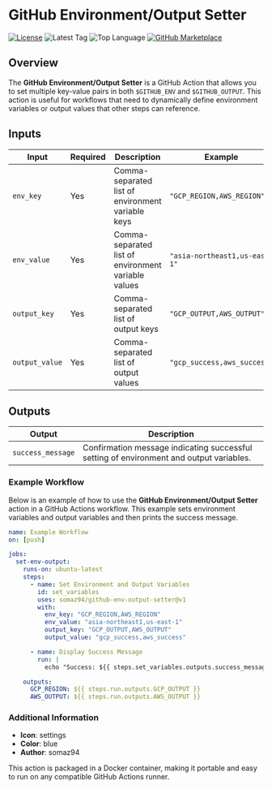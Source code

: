 # GitHub Environment/Output Setter

[![License](https://img.shields.io/github/license/somaz94/ienv-output-setter)](https://github.com/somaz94/container-action)
![Latest Tag](https://img.shields.io/github/v/tag/somaz94/env-output-setter)
![Top Language](https://img.shields.io/github/languages/top/somaz94/env-output-setter?color=green&logo=go&logoColor=b)
[![GitHub Marketplace](https://img.shields.io/badge/Marketplace-Environment/Output%20Setter-blue?logo=github)](https://github.com/marketplace/actions/env-output-setter)


## Overview

The **GitHub Environment/Output Setter** is a GitHub Action that allows you to set multiple key-value pairs in both `$GITHUB_ENV` and `$GITHUB_OUTPUT`. This action is useful for workflows that need to dynamically define environment variables or output values that other steps can reference.


## Inputs

| Input          | Required | Description                                                   | Example                     |
|----------------|----------|---------------------------------------------------------------|-----------------------------|
| `env_key`      | Yes      | Comma-separated list of environment variable keys             | `"GCP_REGION,AWS_REGION"`   |
| `env_value`    | Yes      | Comma-separated list of environment variable values           | `"asia-northeast1,us-east-1"` |
| `output_key`   | Yes      | Comma-separated list of output keys                           | `"GCP_OUTPUT,AWS_OUTPUT"`   |
| `output_value` | Yes      | Comma-separated list of output values                         | `"gcp_success,aws_success"` |

## Outputs

| Output            | Description                                                                |
|-------------------|----------------------------------------------------------------------------|
| `success_message` | Confirmation message indicating successful setting of environment and output variables. |


### Example Workflow

Below is an example of how to use the **GitHub Environment/Output Setter** action in a GitHub Actions workflow. This example sets environment variables and output variables and then prints the success message.

```yaml
name: Example Workflow
on: [push]

jobs:
  set-env-output:
    runs-on: ubuntu-latest
    steps:
      - name: Set Environment and Output Variables
        id: set_variables
        uses: somaz94/github-env-output-setter@v1
        with:
          env_key: "GCP_REGION,AWS_REGION"
          env_value: "asia-northeast1,us-east-1"
          output_key: "GCP_OUTPUT,AWS_OUTPUT"
          output_value: "gcp_success,aws_success"

      - name: Display Success Message
        run: |
          echo "Success: ${{ steps.set_variables.outputs.success_message }}"

    outputs:
      GCP_REGION: ${{ steps.run.outputs.GCP_OUTPUT }}
      AWS_OUTPUT: ${{ steps.run.outputs.AWS_OUTPUT }}
```

### Additional Information

- **Icon**: settings
- **Color**: blue
- **Author**: somaz94

This action is packaged in a Docker container, making it portable and easy to run on any compatible GitHub Actions runner. 